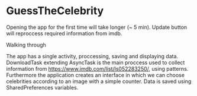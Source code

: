 ﻿# GuessTheCelebrity
Opening the app for the first time will take longer (~ 5 min).
Update button will reproccess required information from imdb.

Walking through

The app has a single activity, proccessing, saving and displaying data.
DownloadTask extending AsyncTask is the main proccess used to collect information from https://www.imdb.com/list/ls052283250/, 
using patterns.
Furthermore the application creates an interface in which we can choose celebrities according to an image with a simple counter.
Data is saved using SharedPreferences variables.
